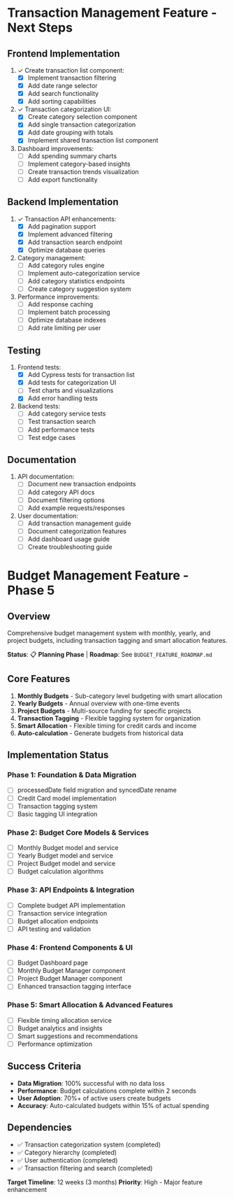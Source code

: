 # Transaction Management Feature - Next Steps

## Frontend Implementation
1. ✓ Create transaction list component:
   - [x] Implement transaction filtering
   - [x] Add date range selector
   - [x] Add search functionality
   - [x] Add sorting capabilities

2. ✓ Transaction categorization UI:
   - [x] Create category selection component
   - [x] Add single transaction categorization
   - [x] Add date grouping with totals
   - [x] Implement shared transaction list component

3. Dashboard improvements:
   - [ ] Add spending summary charts
   - [ ] Implement category-based insights
   - [ ] Create transaction trends visualization
   - [ ] Add export functionality

## Backend Implementation
1. ✓ Transaction API enhancements:
   - [x] Add pagination support
   - [x] Implement advanced filtering
   - [x] Add transaction search endpoint
   - [x] Optimize database queries

2. Category management:
   - [ ] Add category rules engine
   - [ ] Implement auto-categorization service
   - [ ] Add category statistics endpoints
   - [ ] Create category suggestion system

3. Performance improvements:
   - [ ] Add response caching
   - [ ] Implement batch processing
   - [ ] Optimize database indexes
   - [ ] Add rate limiting per user

## Testing
1. Frontend tests:
   - [x] Add Cypress tests for transaction list
   - [x] Add tests for categorization UI
   - [ ] Test charts and visualizations
   - [x] Add error handling tests

2. Backend tests:
   - [ ] Add category service tests
   - [ ] Test transaction search
   - [ ] Add performance tests
   - [ ] Test edge cases

## Documentation
1. API documentation:
   - [ ] Document new transaction endpoints
   - [ ] Add category API docs
   - [ ] Document filtering options
   - [ ] Add example requests/responses

2. User documentation:
   - [ ] Add transaction management guide
   - [ ] Document categorization features
   - [ ] Add dashboard usage guide
   - [ ] Create troubleshooting guide

# Budget Management Feature - Phase 5

## Overview
Comprehensive budget management system with monthly, yearly, and project budgets, including transaction tagging and smart allocation features.

**Status**: 📋 **Planning Phase** | **Roadmap**: See `BUDGET_FEATURE_ROADMAP.md`

## Core Features
1. **Monthly Budgets** - Sub-category level budgeting with smart allocation
2. **Yearly Budgets** - Annual overview with one-time events
3. **Project Budgets** - Multi-source funding for specific projects
4. **Transaction Tagging** - Flexible tagging system for organization
5. **Smart Allocation** - Flexible timing for credit cards and income
6. **Auto-calculation** - Generate budgets from historical data

## Implementation Status

### Phase 1: Foundation & Data Migration
- [ ] processedDate field migration and syncedDate rename
- [ ] Credit Card model implementation
- [ ] Transaction tagging system
- [ ] Basic tagging UI integration

### Phase 2: Budget Core Models & Services
- [ ] Monthly Budget model and service
- [ ] Yearly Budget model and service 
- [ ] Project Budget model and service
- [ ] Budget calculation algorithms

### Phase 3: API Endpoints & Integration
- [ ] Complete budget API implementation
- [ ] Transaction service integration
- [ ] Budget allocation endpoints
- [ ] API testing and validation

### Phase 4: Frontend Components & UI
- [ ] Budget Dashboard page
- [ ] Monthly Budget Manager component
- [ ] Project Budget Manager component
- [ ] Enhanced transaction tagging interface

### Phase 5: Smart Allocation & Advanced Features
- [ ] Flexible timing allocation service
- [ ] Budget analytics and insights
- [ ] Smart suggestions and recommendations
- [ ] Performance optimization

## Success Criteria
- **Data Migration**: 100% successful with no data loss
- **Performance**: Budget calculations complete within 2 seconds
- **User Adoption**: 70%+ of active users create budgets
- **Accuracy**: Auto-calculated budgets within 15% of actual spending

## Dependencies
- ✅ Transaction categorization system (completed)
- ✅ Category hierarchy (completed)
- ✅ User authentication (completed)
- ✅ Transaction filtering and search (completed)

**Target Timeline**: 12 weeks (3 months)
**Priority**: High - Major feature enhancement
